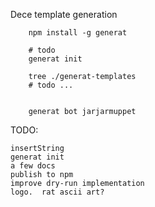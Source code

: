 Dece template generation

		npm install -g generat

		# todo
		generat init

		tree ./generat-templates
		# todo ...


		generat bot jarjarmuppet


TODO:
	
	insertString
	generat init
	a few docs
	publish to npm
	improve dry-run implementation
	logo.  rat ascii art?
